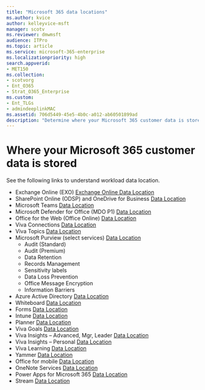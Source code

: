 ```yaml
---
title: "Microsoft 365 data locations"
ms.author: kvice
author: kelleyvice-msft
manager: scotv
ms.reviewer: dmwmsft
audience: ITPro
ms.topic: article
ms.service: microsoft-365-enterprise
ms.localizationpriority: high
search.appverid:
- MET150
ms.collection: 
- scotvorg
- Ent_O365
- Strat_O365_Enterprise
ms.custom:
- Ent_TLGs
- admindeeplinkMAC
ms.assetid: 706d5449-45e5-4b0c-a012-ab60501899ad
description: "Determine where your Microsoft 365 customer data is stored worldwide"
---
```


# Where your Microsoft 365 customer data is stored

See the following links to understand workload data location.

- Exchange Online (EXO)  [Exchange Online Data Location](m365-dr-workload-exo.md#how-can-i-determine-customer-data-location)
- SharePoint Online (ODSP) and OneDrive for Business [Data Location](m365-dr-workload-spo.md#how-can-i-determine-customer-data-location)
- Microsoft Teams [Data Location](m365-dr-workload-teams.md#how-can-i-determine-customer-data-location)
- Microsoft Defender for Office (MDO P1)  [Data Location](m365-dr-workload-mdo-p1.md#how-can-i-determine-customer-data-location)
- Office for the Web (Office Online)  [Data Location](m365-dr-workload-office-for-web.md#how-can-i-determine-customer-data-location)
- Viva Connections [Data Location](m365-dr-workload-viva-connections.md#how-can-i-determine-customer-data-location)
- Viva Topics [Data Location](m365-dr-workload-viva-topics.md#how-can-i-determine-customer-data-location)
- Microsoft Purview (select services)  [Data Location](m365-dr-workload-purview.md#how-can-i-determine-customer-data-location)
  - Audit (Standard)
  - Audit (Premium)
  - Data Retention
  - Records Management
  - Sensitivity labels
  - Data Loss Prevention
  - Office Message Encryption
  - Information Barriers
- Azure Active Directory [Data Location](m365-dr-workload-other.md#azure-active-directory-aad)
- Whiteboard [Data Location](m365-dr-workload-other.md#whiteboard)
- Forms [Data Location](m365-dr-workload-other.md#forms)
- Intune [Data Location](m365-dr-workload-other.md#intune)
- Planner [Data Location](m365-dr-workload-other.md#planner)
- Viva Goals [Data Location](m365-dr-workload-other.md#viva-goals)
- Viva Insights – Advanced, Mgr, Leader [Data Location](m365-dr-workload-other.md#viva-insights--advanced-mgr-leader)
- Viva Insights – Personal [Data Location](m365-dr-workload-other.md#viva-insights--personal)
- Viva Learning [Data Location](m365-dr-workload-other.md#viva-learning)
- Yammer [Data Location](m365-dr-workload-other.md#yammer)
- Office for mobile [Data Location](m365-dr-workload-other.md#office-for-mobile)
- OneNote Services [Data Location](m365-dr-workload-other.md#onenote-services)
- Power Apps for Microsoft 365 [Data Location](m365-dr-workload-other.md#power-apps-for-microsoft-365)
- Stream [Data Location](m365-dr-workload-other.md#stream)
